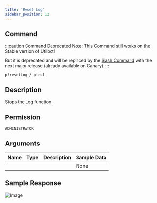 ```yaml
---
title: 'Reset Log'
sidebar_position: 12
---
```


## Command
:::caution Command Deprecated
Note: This Command still works on the Stable version of Utilbot!

But it is deprecated and will be replaced by the [Slash Command](../../admins/log) with the next major release (already available on Canary).
:::
```
p!resetLog / p!rsl
```

## Description
Stops the Log function.

## Permission
`ADMINISTRATOR`

## Arguments
| Name | Type | Description | Sample Data |
| ---- | ---- | ----------- | ----------- |
|  |  |  | None |

## Sample Response
![Image](https://cdn.herrtxbias.net/Discord_lA62I3CE8v.png)
